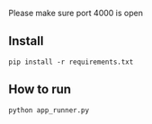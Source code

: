 Please make sure port 4000 is open

## Install 
```shell
pip install -r requirements.txt
```

## How to run
```shell
python app_runner.py
```
